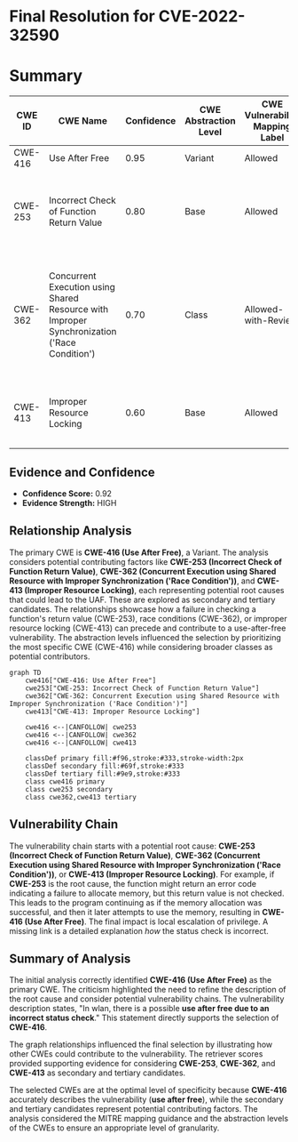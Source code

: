 # Final Resolution for CVE-2022-32590

# Summary
| CWE ID | CWE Name | Confidence | CWE Abstraction Level | CWE Vulnerability Mapping Label | CWE-Vulnerability Mapping Notes |
|---|---|---|---|---|---|
| CWE-416 | Use After Free | 0.95 | Variant | Allowed | Primary CWE |
| CWE-253 | Incorrect Check of Function Return Value | 0.80 | Base | Allowed | Secondary Candidate if the incorrect status check is from a function's return value |
| CWE-362 | Concurrent Execution using Shared Resource with Improper Synchronization ('Race Condition') | 0.70 | Class | Allowed-with-Review | Tertiary Candidate if the UAF is due to a race condition.  Consider children of this CWE for more specific mapping. |
| CWE-413 | Improper Resource Locking | 0.60 | Base | Allowed | Tertiary Candidate if the UAF is due to improper locking. |

## Evidence and Confidence

*   **Confidence Score:** 0.92
*   **Evidence Strength:** HIGH

## Relationship Analysis
The primary CWE is **CWE-416 (Use After Free)**, a Variant. The analysis considers potential contributing factors like **CWE-253 (Incorrect Check of Function Return Value)**, **CWE-362 (Concurrent Execution using Shared Resource with Improper Synchronization ('Race Condition'))**, and **CWE-413 (Improper Resource Locking)**, each representing potential root causes that could lead to the UAF. These are explored as secondary and tertiary candidates. The relationships showcase how a failure in checking a function's return value (CWE-253), race conditions (CWE-362), or improper resource locking (CWE-413) can precede and contribute to a use-after-free vulnerability. The abstraction levels influenced the selection by prioritizing the most specific CWE (CWE-416) while considering broader classes as potential contributors.

```mermaid
graph TD
    cwe416["CWE-416: Use After Free"]
    cwe253["CWE-253: Incorrect Check of Function Return Value"]
    cwe362["CWE-362: Concurrent Execution using Shared Resource with Improper Synchronization ('Race Condition')"]
    cwe413["CWE-413: Improper Resource Locking"]

    cwe416 <--|CANFOLLOW| cwe253
    cwe416 <--|CANFOLLOW| cwe362
    cwe416 <--|CANFOLLOW| cwe413

    classDef primary fill:#f96,stroke:#333,stroke-width:2px
    classDef secondary fill:#69f,stroke:#333
    classDef tertiary fill:#9e9,stroke:#333
    class cwe416 primary
    class cwe253 secondary
    class cwe362,cwe413 tertiary
```

## Vulnerability Chain
The vulnerability chain starts with a potential root cause: **CWE-253 (Incorrect Check of Function Return Value)**, **CWE-362 (Concurrent Execution using Shared Resource with Improper Synchronization ('Race Condition'))**, or **CWE-413 (Improper Resource Locking)**. For example, if **CWE-253** is the root cause, the function might return an error code indicating a failure to allocate memory, but this return value is not checked. This leads to the program continuing as if the memory allocation was successful, and then it later attempts to use the memory, resulting in **CWE-416 (Use After Free)**. The final impact is local escalation of privilege. A missing link is a detailed explanation *how* the status check is incorrect.

## Summary of Analysis
The initial analysis correctly identified **CWE-416 (Use After Free)** as the primary CWE. The criticism highlighted the need to refine the description of the root cause and consider potential vulnerability chains. The vulnerability description states, "In wlan, there is a possible **use after free due to an incorrect status check**." This statement directly supports the selection of **CWE-416**.

The graph relationships influenced the final selection by illustrating how other CWEs could contribute to the vulnerability. The retriever scores provided supporting evidence for considering **CWE-253**, **CWE-362**, and **CWE-413** as secondary and tertiary candidates.

The selected CWEs are at the optimal level of specificity because **CWE-416** accurately describes the vulnerability (**use after free**), while the secondary and tertiary candidates represent potential contributing factors. The analysis considered the MITRE mapping guidance and the abstraction levels of the CWEs to ensure an appropriate level of granularity.